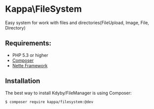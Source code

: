 # Kappa\FileSystem

Easy system for work with files and directories(FileUpload, Image, File, Directory)

## Requirements:

* PHP 5.3 or higher
* [Composer](http://getcomposer.org/)
* [Nette Framework](http://nette.org)

## Installation

The best way to install Kdyby/FileManager is using Composer:

```bash
$ composer require kappa/filesystem:@dev
```